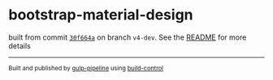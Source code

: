 # bootstrap-material-design

 built from commit [`30f664a`](../../commit/30f664a5ed19f3a3dfbcc3718836167b6603312c) on branch `v4-dev`. See the [README](../..) for more details

---
<sup>Built and published by [gulp-pipeline](https://github.com/alienfast/gulp-pipeline) using [build-control](https://github.com/alienfast/build-control)</sup>
